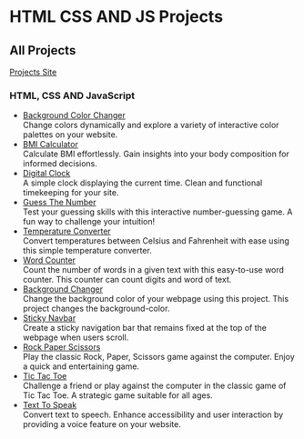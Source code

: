 # HTML CSS AND JS Projects

## All Projects

<p><a href="https://project-by-haidarbalospura.netlify.app" target="_blank">Projects Site</a></p>

### HTML, CSS AND JavaScript

<ul>
    <li><a href="https://github.com/haidarbalospura/Projects/tree/main/1%20-%20Color%20Changer" target="_blank">Background Color Changer</a><br>Change colors dynamically and explore a variety of interactive color palettes on your website.</li>
    <li><a href="https://github.com/haidarbalospura/Projects/tree/main/2%20-%20BMI%20Calculator" target="_blank">BMI Calculator</a><br>Calculate BMI effortlessly. Gain insights into your body composition for informed decisions.</li>
    <li><a href="https://github.com/haidarbalospura/Projects/tree/main/3%20-%20Digital%20Clock" target="_blank">Digital Clock</a><br>A simple clock displaying the current time. Clean and functional timekeeping for your site.</li>
    <li><a href="https://github.com/haidarbalospura/Projects/tree/main/4%20-%20Guess%20The%20Number" target="_blank">Guess The Number</a><br>Test your guessing skills with this interactive number-guessing game. A fun way to challenge your intuition!</li>
    <li><a href="https://github.com/haidarbalospura/Projects/tree/main/5%20-%20Temprature%20Converter" target="_blank">Temperature Converter</a><br>Convert temperatures between Celsius and Fahrenheit with ease using this simple temperature converter.</li>
    <li><a href="https://github.com/haidarbalospura/Projects/tree/main/6%20-%20Word%20Counter" target="_blank">Word Counter</a><br>Count the number of words in a given text with this easy-to-use word counter. This counter can count digits and word of text.</li>
    <li><a href="https://github.com/haidarbalospura/Projects/tree/main/7%20-%20Background%20Changer" target="_blank">Background Changer</a><br>Change the background color of your webpage using this project. This project changes the background-color.</li>
    <li><a href="https://github.com/haidarbalospura/Projects/tree/main/8%20-%20Sticky%20Navbar" target="_blank">Sticky Navbar</a><br>Create a sticky navigation bar that remains fixed at the top of the webpage when users scroll.</li>
    <li><a href="https://github.com/haidarbalospura/Projects/tree/main/9%20-%20Rock%20Paper%20Scissors" target="_blank">Rock Paper Scissors</a><br>Play the classic Rock, Paper, Scissors game against the computer. Enjoy a quick and entertaining game.</li>
    <li><a href="https://github.com/haidarbalospura/Projects/tree/main/10%20-%20Tic%20Tac%20Toe" target="_blank">Tic Tac Toe</a><br>Challenge a friend or play against the computer in the classic game of Tic Tac Toe. A strategic game suitable for all ages.</li>
    <li><a href="https://github.com/haidarbalospura/Projects/tree/main/11%20-%20Text%20To%20Speak" target="_blank">Text To Speak</a><br>Convert text to speech. Enhance accessibility and user interaction by providing a voice feature on your website.</li>
  </ul>
